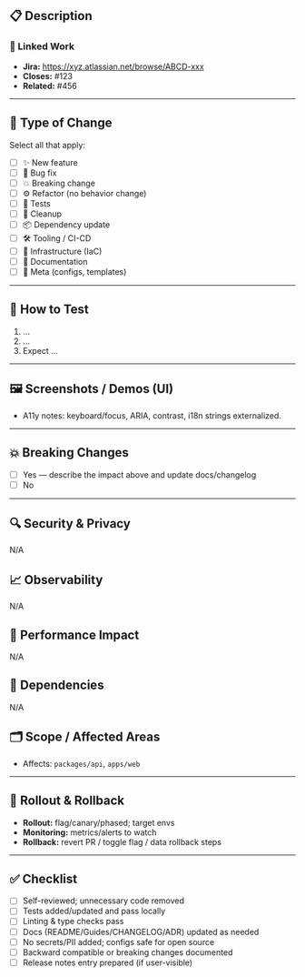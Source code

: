 <!--
Thanks for the PR! Use an imperative title (“Add X”, “Fix Y”).
Link issues with “Closes #123” so they auto-close on merge.
Delete any sections that aren’t relevant.
-->

## 📋 Description
<!-- Short summary: what changed and why now? Key decisions worth noting. -->

### 🔗 Linked Work
- **Jira:** https://xyz.atlassian.net/browse/ABCD-xxx
- **Closes:** #123
- **Related:** #456

---

## 🔧 Type of Change
Select all that apply:
- [ ] ✨ New feature
- [ ] 🐞 Bug fix
- [ ] 💥 Breaking change
- [ ] ⚙️ Refactor (no behavior change)
- [ ] 🧪 Tests
- [ ] 🧹 Cleanup
- [ ] 📦 Dependency update
- [ ] 🛠️ Tooling / CI-CD
- [ ] 🧱 Infrastructure (IaC)
- [ ] 📝 Documentation
- [ ] 💬 Meta (configs, templates)

---

## 🧪 How to Test
<!-- Copy-pasteable steps/commands + expected results. Keep it simple. -->
1. …
2. …
3. Expect …

---

## 🖼️ Screenshots / Demos (UI)
<!-- Before/After images or short clips. Note a11y impact. -->
- A11y notes: keyboard/focus, ARIA, contrast, i18n strings externalized.

---

## 💥 Breaking Changes
- [ ] Yes — describe the impact above and update docs/changelog
- [ ] No

---

## 🔍 Security & Privacy
<!-- New permissions/scopes, data touched, secrets, or notable risks. -->
N/A

## 📈 Observability
<!-- Metrics/logs/traces/events added/updated; dashboards/alerts impacted. -->
N/A

## 🚀 Performance Impact
<!-- Bundle size, latency, CPU/mem, cold start, DB queries. -->
N/A

## 🧩 Dependencies
<!-- New/updated deps, reasons, licenses, known risks. -->
N/A

## 🗂️ Scope / Affected Areas
<!-- Paths/packages/modules; useful for monorepos and CODEOWNERS. -->
- Affects: `packages/api`, `apps/web`

---

## 🚦 Rollout & Rollback
- **Rollout:** flag/canary/phased; target envs
- **Monitoring:** metrics/alerts to watch
- **Rollback:** revert PR / toggle flag / data rollback steps

---

## ✅ Checklist
- [ ] Self-reviewed; unnecessary code removed
- [ ] Tests added/updated and pass locally
- [ ] Linting & type checks pass
- [ ] Docs (README/Guides/CHANGELOG/ADR) updated as needed
- [ ] No secrets/PII added; configs safe for open source
- [ ] Backward compatible or breaking changes documented
- [ ] Release notes entry prepared (if user-visible)

